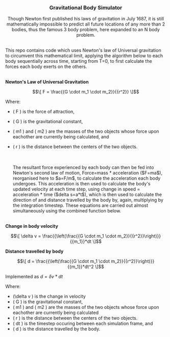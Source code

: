 <h3 align="center">Gravitational Body Simulator</h3>

  <p align="center">
    Though Newton first published his laws of gravitation in July 1687, it is still mathematically impossible to predict all future locations of any more than 2 bodies, thus the famous 3 body problem, 
    here expanded to an N body problem. 
    <br />
    <br />
  </p>
  
  <p align="left">
        This repo contains code which uses Newton's law of Universal gravitation to circumvent this mathematical limit, applying the algorithm below to each body sequentially across time, starting from T=0, to first calculate the forces each body exerts on the others.
    <br />
   <br />
   </p>
    
**Newton's Law of Universal Gravitation**

```math
\[ F = \frac{{G \cdot m_1 \cdot m_2}}{{r^2}} \]
```
Where:
- \( F \) is the force of attraction,
- \( G \) is the gravitational constant,
- \( m1 \) and \( m2 \) are the masses of the two objects whose force upon eachother are currently being calculated, and
- \( r \) is the distance between the centers of the two objects.

  <p align="left">
    <br />
      <br />
        The resultant force experienced by each body can then be fed into Newton's second law of motion, Force=mass * acceleration ($F=ma$), reorganised here to $a=F/m$, to calculate the acceleration each body undergoes. This acceleration is then used to calculate the body's updated velocity at each time step, using change in speed = acceleration * time ($delta s=a*t$), which is then used to calculate the direction of and distance travelled by the body by, again, multiplying by the integration timestep. These equations are carried out almost simultaneously using the combined function below.
    <br />
    <br />

**Change in body velocity**

```math
\[ \delta v = \frac{{\left(\frac{{G \cdot m_1 \cdot m_2}}{{r^2}}\right)}}{{m_1}}*dt \]
```

**Distance travelled by body**
```math
\[ d = \frac{{\left(\frac{{G \cdot m_1 \cdot m_2}}{{r^2}}\right)}}{{m_1}}*dt^2 \]
```
Implemented as $d = \delta v * dt$

Where:
- \(\delta v \) is the change in velocity
- \( G \) is the gravitational constant,
- \( m1 \) and \( m2 \) are the masses of the two objects whose force upon eachother are currently being calculated
- \( r \) is the distance between the centers of the two objects.
- \( dt \) is the timestep occuring between each simulation frame, and
- \( d \) is the distance travelled by the body.

</div>
